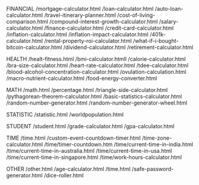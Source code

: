 
FINANCIAL 
/mortgage-calculator.html
/loan-calculator.html
/auto-loan-calculator.html
/travel-itinerary-planner.html
/cost-of-living-comparison.html
/compound-interest-growth-calculator.html
/salary-calculator.html
/finance-calculator.html
/credit-card-calculator.html
/inflation-calculator.html
/inflation-impact-calculator.html
/401k-calculator.html
/rental-property-roi-calculator.html
/what-if-i-bought-bitcoin-calculator.html
/dividend-calculator.html
/retirement-calculator.html

HEALTH /healt-fitness.html
/bmi-calculator.htmll
/calorie-calculator.html
/bra-size-calculator.html
/heart-rate-calculator.html
/tdee-calculator.html
/blood-alcohol-concentration-calculator.html
/ovulation-calculation.html
/macro-nutrient-calculator.html
/food-energy-converter.html

MATH /math.html
/percentage.html
/triangle-side-calculator.html
/pythagorean-theorem-calculator.html
/basic-statistics-calculator.html
/random-number-generator.html
/random-number-generator-wheel.html

STATISTIC /statistic.html
/worldpopulation.html

STUDENT /student.html
/grade-calculator.html
/gpa-calculator.html

TIME /time.html
/custom-event-countdown-timer.html
/time-zone-calculator.html
/time/timer-countdown.htm
/time/current-time-in-india.html
/time/current-time-in-australia.html
/time/current-time-in-usa.html
/time/current-time-in-singapore.html
/time/work-hours-calculator.html

OTHER /other.html
/age-calculator.html
/time.html
/safe-password-generator.html
/dice-roller.html
